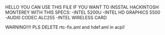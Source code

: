 HELLO YOU CAN USE THIS FILE IF YOU WANT TO INSSTAL HACKINTOSH MONTEREY WITH THIS SPECS:
-INTEL 5200U
-INTEL HD GRAPHICS 5500
-AUDI0 CODEC ALC255
-INTEL WIRELESS CARD

WARNING!!!!
PLS DELETE rtc-fix.aml and hdef.aml in acpi!
